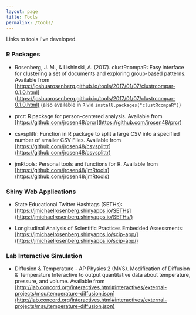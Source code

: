 ```yaml
---
layout: page
title: Tools
permalink: /tools/
---
```


Links to tools I've developed. 

### R Packages

* Rosenberg, J. M., & Lishinski, A. (2017). clustRcompaR: Easy interface for clustering a set of documents and exploring group-based patterns. Available from [https://joshuarosenberg.github.io/tools/2017/01/07/clustrcompar-0.1.0.html](https://joshuarosenberg.github.io/tools/2017/01/07/clustrcompar-0.1.0.html) (also available in `R` via `install.packages("clustRcompaR")`)

* prcr: R package for person-centered analysis. Available from [https://github.com/jrosen48/prcr](https://github.com/jrosen48/prcr)

* csvsplittr: Function in R package to split a large CSV into a specified number of smaller CSV Files. Available from [https://github.com/jrosen48/csvsplittr](https://github.com/jrosen48/csvsplittr)

* jmRtools: Personal tools and functions for R. Available from [https://github.com/jrosen48/jmRtools](https://github.com/jrosen48/jmRtools)

### Shiny Web Applications

* State Educational Twitter Hashtags (SETHs): [https://jmichaelrosenberg.shinyapps.io/SETHs](https://jmichaelrosenberg.shinyapps.io/SETHs/)

* Longitudinal Analysis of Scientific Practices Embedded Assessments: [https://jmichaelrosenberg.shinyapps.io/scip-app/](https://jmichaelrosenberg.shinyapps.io/scip-app/)

### Lab Interactive Simulation

* Diffusion & Temperature - AP Physics 2 (MVS). Modification of Diffusion & Temperature Interactive to output quantitative data about temperature, pressure, and volume. Available from [http://lab.concord.org/interactives.html#interactives/external-projects/msu/temperature-diffusion.json](http://lab.concord.org/interactives.html#interactives/external-projects/msu/temperature-diffusion.json)

